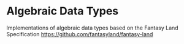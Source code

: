 # Algebraic Data Types
Implementations of algebraic data types based on the Fantasy Land Specification https://github.com/fantasyland/fantasy-land

